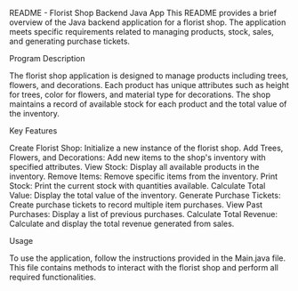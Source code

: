 
README - Florist Shop Backend Java App
This README provides a brief overview of the Java backend application for a florist shop. The application meets specific requirements related to managing products, stock, sales, and generating purchase tickets.

Program Description

The florist shop application is designed to manage products including trees, flowers, and decorations. Each product has unique attributes such as height for trees, color for flowers, and material type for decorations. The shop maintains a record of available stock for each product and the total value of the inventory.

Key Features

Create Florist Shop: Initialize a new instance of the florist shop.
Add Trees, Flowers, and Decorations: Add new items to the shop's inventory with specified attributes.
View Stock: Display all available products in the inventory.
Remove Items: Remove specific items from the inventory.
Print Stock: Print the current stock with quantities available.
Calculate Total Value: Display the total value of the inventory.
Generate Purchase Tickets: Create purchase tickets to record multiple item purchases.
View Past Purchases: Display a list of previous purchases.
Calculate Total Revenue: Calculate and display the total revenue generated from sales.

Usage

To use the application, follow the instructions provided in the Main.java file. This file contains methods to interact with the florist shop and perform all required functionalities.
